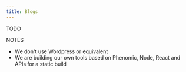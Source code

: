 ```yaml
---
title: Blogs
---
```


TODO

NOTES

* We don't use Wordpress or equivalent
* We are building our own tools based on Phenomic, Node, React and APIs for a static build